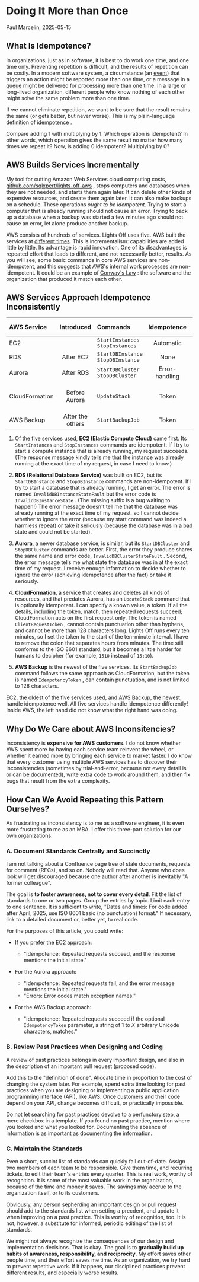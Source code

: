 # Doing It More than Once

Paul Marcelin, 2025-05-15

## What Is Idempotence?

In organizations, just as in software, it is best to do work one time, and one time only.
Preventing repetition is difficult, and the results of repetition can be costly. In a modern software system, a circumstance (an [event](https://aws.amazon.com/event-driven-architecture/)) that triggers an action might be reported more than one time, or a message in a [queue](https://docs.aws.amazon.com/AWSSimpleQueueService/latest/SQSDeveloperGuide/sqs-queue-types.html) might be delivered for processing more than one time.
In a large or long-lived organization, different people who know nothing of each other might solve the same problem more than one time.

If we cannot eliminate repetition, we want to be sure that the result remains the same (or gets better, but never worse). This is my plain-language definition of [idempotence](https://en.wikipedia.org/wiki/Idempotence) .

Compare adding 1 with multiplying by 1. Which operation is idempotent? In other words, which operation gives the same result no matter how many times we repeat it? Now, is adding 0 idempotent? Multiplying by 0?

## AWS Builds Services Incrementally

My tool for cutting Amazon Web Services cloud computing costs, [github.com/sqlxpert/lights-off-aws](https://github.com/sqlxpert/lights-off-aws#lights-off) , stops computers and databases when they are not needed, and starts them again later. It can delete other kinds of expensive resources, and create them again later. It can also make backups on a schedule.
These operations _ought to be idempotent_. Trying to start a computer that is already running should not cause an error. Trying to back up a database when a backup was started a few minutes ago should not cause an error, let alone produce another backup.

AWS consists of hundreds of services. Lights Off uses five. AWS built the services at [different times](https://en.m.wikipedia.org/wiki/Timeline_of_Amazon_Web_Services). This is incrementalism: capabilities are added little by little. Its advantage is rapid innovation. One of its disadvantages is repeated effort that leads to different, and not necessarily better, results. As you will see, some basic commands in core AWS services are non-idempotent, and this suggests that AWS's internal work processes are non-idempotent. It could be an example of [Conway's Law](https://en.m.wikipedia.org/wiki/Conway%27s_law) : the software and the organization that produced it match each other.

## AWS Services Approach Idempotence Inconsistently

|AWS Service|Introduced|Commands|Idempotence|Error Name, Code|Token Name, Rules|
|:---|:---:|:---|:---:|:---|:---:|
|EC2||`StartInstances`<br/>`StopInstances`|Automatic|||
|RDS|After EC2|`StartDBInstance`<br/>`StopDBInstance`|None|`InvalidDBInstanceStateFault`<br/>`InvalidDBInstanceState`||
|Aurora|After RDS| `StartDBCluster`<br/>`StopDBCluster`|Error-handling|`InvalidDBClusterStateFault`||
|CloudFormation|Before Aurora|`UpdateStack`|Token||`ClientRequestToken`<br/>&le;128 characters;<br/>letters, numbers, hyphens|
|AWS Backup|After the others|`StartBackupJob`|Token||`IdempotencyToken`|

1. Of the five services used, **EC2 (Elastic Compute Cloud)** came first. Its `StartInstances` and `StopInstances` commands are idempotent. If I try to start a compute instance that is already running, my request succeeds. (The response message kindly tells me that the instance was already running at the exact time of my request, in case I need to know.)

2. **RDS (Relational Database Service)** was built on EC2, but its `StartDBInstance` and `StopDBInstance` commands are non-idempotent. If I try to start a database that is already running, I get an error. The error is named `InvalidDBInstanceStateFault` but the error code is `InvalidDBInstanceState` . (The missing suffix is a bug waiting to happen!) The error message doesn't tell me that the database was already running at the exact time of my request, so I cannot decide whether to ignore the error (because my start command was indeed a harmless repeat) or take it seriously (because the database was in a bad state and could not be started).

3. **Aurora**, a newer database service, is similar, but its `StartDBCluster` and `StopDBCluster` commands are better. First, the error they produce shares the same name and error code, `InvalidDBClusterStateFault` . Second, the error message tells me what state the database was in at the exact time of my request. I receive enough information to decide whether to ignore the error (achieving idempotence after the fact) or take it seriously.

4. **CloudFormation**, a service that creates and deletes all kinds of resources, and that predates Aurora, has an `UpdateStack` command that is optionally idempotent. I can specify a known value, a token. If all the details, including the token, match, then repeated requests succeed; CloudFormation acts on the first request only. The token is named `ClientRequestToken` , cannot contain punctuation other than hyphens, and cannot be more than 128 characters long. Lights Off runs every ten minutes, so I set the token to the start of the ten-minute interval. I have to remove the colon that separates hours from minutes. The time still conforms to the ISO 8601 standard, but it becomes a little harder for humans to decipher (for example, `1510` instead of `15:10`).

5. **AWS Backup** is the newest of the five services. Its `StartBackupJob` command follows the same approach as CloudFormation, but the token is named `IdempotencyToken` , can contain punctuation, and is not limited to 128 characters.

EC2, the oldest of the five services used, and AWS Backup, the newest, handle idempotence well. All five services handle idempotence differently! Inside AWS, the left hand did not know what the right hand was doing.

## Why Do We Care about AWS Inconsitencies?

Inconsistency is **expensive for AWS customers**.
I do not know whether AWS spent more by having each service team reinvent the wheel, or whether it earned more by bringing each service to market faster.
I do know that every customer using multiple AWS services has to discover their inconsistencies (sometimes by trial-and-error, because not every detail is or can be documented), write extra code to work around them, and then fix bugs that result from the extra complexity.

## How Can We Avoid Repeating this Pattern Ourselves?

As frustrating as inconsistency is to me as a software engineer, it is even more frustrating to me as an MBA. I offer this three-part solution for our own organizations: 

### A. Document Standards Centrally and Succinctly

I am not talking about a Confluence page tree of stale documents, requests for comment (RFCs), and so on. Nobody will read that. Anyone who does look will get discouraged because one author after another is inevitably "A former colleague".

The goal is **to foster awareness, not to cover every detail**. Fit the list of standards to one or two pages. Group the entries by topic. Limit each entry to one sentence. It is sufficient to write, "Dates and times: For code added after April, 2025, use ISO 8601 basic (no punctuation) format." If necessary, link to a detailed document or, better yet, to real code.

For the purposes of this article, you could write:

* If you prefer the EC2 approach:
  * "Idempotence: Repeated requests succeed, and the response mentions the initial state."

* For the Aurora approach:
  * "Idempotence: Repeated requests fail, and the error message mentions the initial state."
  * "Errors: Error codes match exception names."

* For the AWS Backup approach:
  * "Idempotence: Repeated requests succeed if the optional `IdempotencyToken` parameter, a string of 1 to _X_ arbitrary Unicode characters, matches."

### B. Review Past Practices when Designing and Coding

A review of past practices belongs in every important design, and also in the description of an important pull request (proposed code).

Add this to the "definition of done". Allocate time in proportion to the cost of changing the system later. For example, spend extra time looking for past practices when you are designing or implementing a public application programming interface (API), like AWS. Once customers and their code depend on your API, change becomes difficult, or practically impossible.

Do not let searching for past practices devolve to a perfunctory step, a mere checkbox in a template. If you found no past practice, mention where you looked and what you looked for. Documenting the absence of information is as important as documenting the information.

### C. Maintain the Standards

Even a short, succint list of standards can quickly fall out-of-date. Assign two members of each team to be responsible. Give them time, and recurring tickets, to edit their team's entries every quarter.  This is real work, worthy of recognition. It is some of the most valuable work in the organization, because of the time and money it saves. The savings may accrue to the organization itself, or to its customers.

Obviously, any person sepherding an important design or pull request should add to the standards list when setting a precdent, and update it when improving on a past practice. This is worthy of recognition, too. It is not, however, a substitute for informed, periodic editing of the list of standards.

We might not always recognize the consequences of our design and implementation decisions. That is okay. The goal is to **gradually build up habits of awareness, responsibility, and reciprocity**. My effort saves other people time, and their effort saves me time. As an organization, we try hard to prevent repetitive work. If it happens, our disciplined practices prevent different results, and especially worse results.
